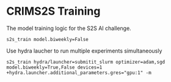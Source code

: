 # CRIMS2S Training

The model training logic for the S2S AI challenge.

```
s2s_train model.biweekly=False
```

Use hydra laucher to run multiple experiments simultaneously
```
s2s_train hydra/launcher=submitit_slurm optimizer=adam,sgd model.biweekly=True,False devices=1 +hydra.launcher.additional_parameters.gres="gpu:1" -m
```